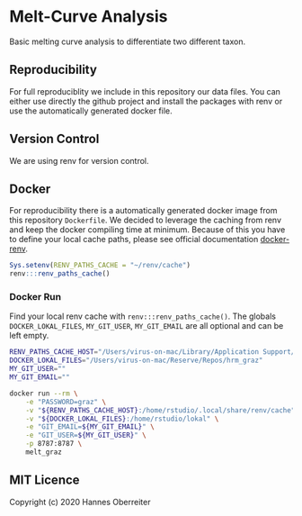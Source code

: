 # Melt-Curve Analysis

Basic melting curve analysis to differentiate two different taxon.

## Reproducibility

For full reproduciblity we include in this repository our data files. You can either use directly the github project and install the packages with renv or use the automatically generated docker file.

## Version Control

We are using renv for version control. 

## Docker

For reproducibility there is a automatically generated docker image from this repository `Dockerfile`. We decided to leverage the caching from renv and keep the docker compiling time at minimum. Because of this you have to define your local cache paths, please see official documentation [docker-renv](https://rstudio.github.io/renv/articles/docker.html#running-docker-containers-with-renv-1).

```r
Sys.setenv(RENV_PATHS_CACHE = "~/renv/cache")
renv:::renv_paths_cache()
```

### Docker Run

Find your local renv cache with `renv:::renv_paths_cache()`. The globals `DOCKER_LOKAL_FILES`, `MY_GIT_USER`, `MY_GIT_EMAIL` are all optional and can be left empty.

```bash
RENV_PATHS_CACHE_HOST="/Users/virus-on-mac/Library/Application Support/renv/cache"
DOCKER_LOKAL_FILES="/Users/virus-on-mac/Reserve/Repos/hrm_graz"
MY_GIT_USER=""
MY_GIT_EMAIL=""
```

```bash
docker run --rm \
    -e "PASSWORD=graz" \
    -v "${RENV_PATHS_CACHE_HOST}:/home/rstudio/.local/share/renv/cache" \
    -v "${DOCKER_LOKAL_FILES}:/home/rstudio/lokal" \
    -e "GIT_EMAIL=${MY_GIT_EMAIL}" \
    -e "GIT_USER=${MY_GIT_USER}" \
    -p 8787:8787 \
    melt_graz
```

## MIT Licence

Copyright (c) 2020 Hannes Oberreiter
